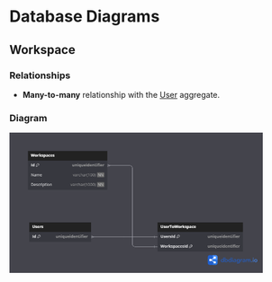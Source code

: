 # Database Diagrams

## Workspace

### Relationships

- **Many-to-many** relationship with the [User](../aggregates/Aggregates.User.md) aggregate.

### Diagram

<img src="../../images/domain/diagrams/diagram.workspace.png" alt="Workspace Diagram" width="450"/>
